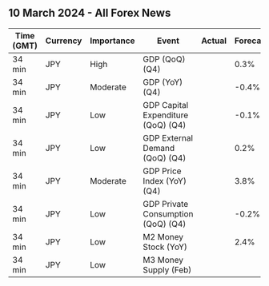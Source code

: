 ## 10 March 2024 - All Forex News

| Time (GMT) | Currency | Importance | Event | Actual | Forecast | Previous |
|------|----------|------------|-------|--------|----------|----------|
| 34 min | JPY | High | GDP (QoQ) (Q4) |  | 0.3% | -0.7% |
| 34 min | JPY | Moderate | GDP (YoY) (Q4) |  | -0.4% | -2.9% |
| 34 min | JPY | Low | GDP Capital Expenditure (QoQ) (Q4) |  | -0.1% | -0.4% |
| 34 min | JPY | Low | GDP External Demand (QoQ) (Q4) |  | 0.2% | -0.1% |
| 34 min | JPY | Moderate | GDP Price Index (YoY) (Q4) |  | 3.8% | 5.3% |
| 34 min | JPY | Low | GDP Private Consumption (QoQ) (Q4) |  | -0.2% | -0.2% |
| 34 min | JPY | Low | M2 Money Stock (YoY) |  | 2.4% | 2.4% |
| 34 min | JPY | Low | M3 Money Supply (Feb) |  |  | 2,130.3% |
